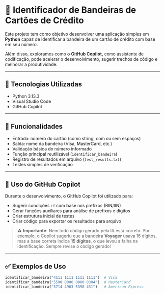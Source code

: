 # 🔐 Identificador de Bandeiras de Cartões de Crédito

Este projeto tem como objetivo desenvolver uma aplicação simples em **Python** capaz de identificar a bandeira de um cartão de crédito com base em seu número.

Além disso, exploramos como o **GitHub Copilot**, como assistente de codificação, pode acelerar o desenvolvimento, sugerir trechos de código e melhorar a produtividade.

---

## 🚀 Tecnologias Utilizadas

- Python 3.13.3  
- Visual Studio Code  
- GitHub Copilot  

---

## 🎯 Funcionalidades

- Entrada: número do cartão (como string, com ou sem espaços)
- Saída: nome da bandeira (Visa, MasterCard, etc.)
- Validação básica do número informado
- Função principal reutilizável (`identificar_bandeira`)
- Registro de resultados em arquivo (`test_results.txt`)
- Testes simples de verificação

---

## 🤖 Uso do GitHub Copilot

Durante o desenvolvimento, o GitHub Copilot foi utilizado para:

- Sugerir condições `if` com base nos prefixos (BIN/IIN)
- Gerar funções auxiliares para análise de prefixos e dígitos
- Criar estrutura inicial de testes
- Criar código para exportar os resultados para arquivo

> ⚠️ **Importante:** Nem todo código gerado pela IA está correto. Por exemplo, o Copilot sugeriu que a bandeira **Voyager** usava 16 dígitos, mas a base correta indica **15 dígitos**, o que levou a falha na identificação. Sempre revise o código gerado!

---

## ✅ Exemplos de Uso

```python
identificar_bandeira("4111 1111 1111 1111")  # Visa
identificar_bandeira("5500 0000 0000 0004")  # MasterCard
identificar_bandeira("3714 4963 5398 431")   # American Express


